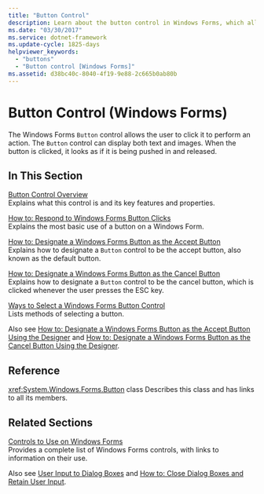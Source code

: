 ```yaml
---
title: "Button Control"
description: Learn about the button control in Windows Forms, which allows the user to click a button in order to perform an action.
ms.date: "03/30/2017"
ms.service: dotnet-framework
ms.update-cycle: 1825-days
helpviewer_keywords:
  - "buttons"
  - "Button control [Windows Forms]"
ms.assetid: d38bc40c-8040-4f19-9e88-2c665b0ab80b
---
```

# Button Control (Windows Forms)

The Windows Forms `Button` control allows the user to click it to perform an action. The `Button` control can display both text and images. When the button is clicked, it looks as if it is being pushed in and released.

## In This Section

[Button Control Overview](button-control-overview-windows-forms.md)\
Explains what this control is and its key features and properties.

[How to: Respond to Windows Forms Button Clicks](how-to-respond-to-windows-forms-button-clicks.md)\
Explains the most basic use of a button on a Windows Form.

[How to: Designate a Windows Forms Button as the Accept Button](how-to-designate-a-windows-forms-button-as-the-accept-button.md)\
Explains how to designate a `Button` control to be the accept button, also known as the default button.

[How to: Designate a Windows Forms Button as the Cancel Button](how-to-designate-a-windows-forms-button-as-the-cancel-button.md)\
Explains how to designate a `Button` control to be the cancel button, which is clicked whenever the user presses the ESC key.

[Ways to Select a Windows Forms Button Control](ways-to-select-a-windows-forms-button-control.md)\
Lists methods of selecting a button.

Also see [How to: Designate a Windows Forms Button as the Accept Button Using the Designer](designate-a-wf-button-as-the-accept-button-using-the-designer.md) and [How to: Designate a Windows Forms Button as the Cancel Button Using the Designer](designate-a-wf-button-as-the-cancel-button-using-the-designer.md).

## Reference

<xref:System.Windows.Forms.Button> class
Describes this class and has links to all its members.

## Related Sections

[Controls to Use on Windows Forms](controls-to-use-on-windows-forms.md)\
Provides a complete list of Windows Forms controls, with links to information on their use.

Also see [User Input to Dialog Boxes](/previous-versions/visualstudio/visual-studio-2010/1s9ws53w(v=vs.100)) and [How to: Close Dialog Boxes and Retain User Input](/previous-versions/visualstudio/visual-studio-2010/65ad5907(v=vs.100)).

